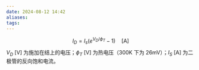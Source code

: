 ```yaml
---
date: 2024-08-12 14:42
aliases: 
tags: 
---
```

$$
I_D=I_s(e^{V_{D}/\phi_{T}}-1) \quad \left[ \mathrm{A} \right]
$$
$V_{D}~ \left[ \mathrm{V} \right]$ 为施加在结上的电压；$\phi_{T}~ \left[ \mathrm{V} \right]$ 为热电压（300K 下为 26mV）；$I_S~ \left[ \mathrm{A} \right]$ 为二极管的反向饱和电流。